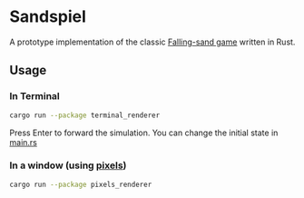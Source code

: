 # Sandspiel

A prototype implementation of the classic [Falling-sand game](https://en.wikipedia.org/wiki/Falling-sand_game) written in Rust.

## Usage
### In Terminal
```bash
cargo run --package terminal_renderer
```
Press Enter to forward the simulation. You can change the initial state in [main.rs](terminal_renderer%2Fsrc%2Fmain.rs)
### In a window (using [pixels](https://github.com/parasyte/pixels))
```bash
cargo run --package pixels_renderer
```